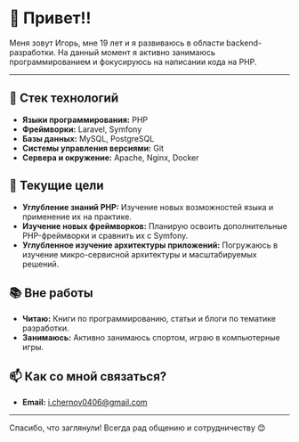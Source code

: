 # 👋 Привет!!

Меня зовут Игорь, мне 19 лет и я развиваюсь в области backend-разработки. На данный момент я активно занимаюсь программированием и фокусируюсь на написании кода на PHP.

---

## 🔧 Стек технологий
- **Языки программирования:** PHP
- **Фреймворки:** Laravel, Symfony
- **Базы данных:** MySQL, PostgreSQL
- **Системы управления версиями:** Git
- **Сервера и окружение:** Apache, Nginx, Docker

## 🎯 Текущие цели
- **Углубление знаний PHP:** Изучение новых возможностей языка и применение их на практике.
- **Изучение новых фреймворков:** Планирую освоить дополнительные PHP-фреймворки и сравнить их с Symfony.
- **Углубленное изучение архитектуры приложений:** Погружаюсь в изучение микро-сервисной архитектуры и масштабируемых решений.

## 📚 Вне работы
- **Читаю:** Книги по программированию, статьи и блоги по тематике разработки.
- **Занимаюсь:** Активно занимаюсь спортом, играю в компьютерные игры.

## 📫 Как со мной связаться?
- **Email:** i.chernov0406@gmail.com
---

Спасибо, что заглянули! Всегда рад общению и сотрудничеству 😊

